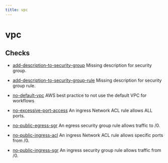 ```yaml
---
title: vpc
---
```


# vpc

## Checks


- [add-description-to-security-group](add-description-to-security-group) Missing description for security group.

- [add-description-to-security-group-rule](add-description-to-security-group-rule) Missing description for security group rule.

- [no-default-vpc](no-default-vpc) AWS best practice to not use the default VPC for workflows

- [no-excessive-port-access](no-excessive-port-access) An ingress Network ACL rule allows ALL ports.

- [no-public-egress-sgr](no-public-egress-sgr) An egress security group rule allows traffic to /0.

- [no-public-ingress-acl](no-public-ingress-acl) An ingress Network ACL rule allows specific ports from /0.

- [no-public-ingress-sgr](no-public-ingress-sgr) An ingress security group rule allows traffic from /0.



